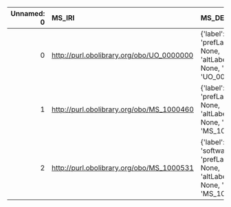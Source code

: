 |   Unnamed: 0 | MS_IRI                                    | MS_DESC                                                                          | OSMO_IRI                                               | OSMO_DESC            |
|-------------:|:------------------------------------------|:---------------------------------------------------------------------------------|:-------------------------------------------------------|:---------------------|
|            0 | http://purl.obolibrary.org/obo/UO_0000000 | {'label': 'Unit', 'prefLabel': None, 'altLabel': None, 'name': 'UO_0000000'}     | https://purl.vimmp.eu/semantics/vivo/vivo.ttl#unit     | {'name': 'Unit'}     |
|            1 | http://purl.obolibrary.org/obo/MS_1000460 | {'label': 'unit', 'prefLabel': None, 'altLabel': None, 'name': 'MS_1000460'}     | https://purl.vimmp.eu/semantics/vivo/vivo.ttl#unit     | {'name': 'unit'}     |
|            2 | http://purl.obolibrary.org/obo/MS_1000531 | {'label': 'software', 'prefLabel': None, 'altLabel': None, 'name': 'MS_1000531'} | https://purl.vimmp.eu/semantics/osmo/osmo.ttl#software | {'name': 'software'} |